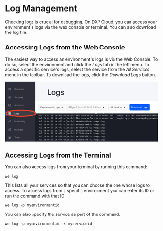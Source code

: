 # Log Management

Checking logs is crucial for debugging. On DXP Cloud, you can access your 
environment's logs via the web console or terminal. You can also download the 
log file. 

## Accessing Logs from the Web Console

The easiest way to access an environment's logs is via the Web Console. To do 
so, select the environment and click the *Logs* tab in the left menu. To access 
a specific service's logs, select the service from the *All Services* menu in 
the toolbar. To download the logs, click the *Download Logs* button. 

![Figure 1: The web console also lets you view your logs.](../../images/logs-web-console.png)

## Accessing Logs from the Terminal

You can also access logs from your terminal by running this command: 

    we log

This lists all your services so that you can choose the one whose logs to 
access. To access logs from a specific environment you can enter its ID or run 
the command with that ID:

    we log -p myenvironmentid

You can also specify the service as part of the command: 

    we log -p myenvironmentid -s myserviceid 
